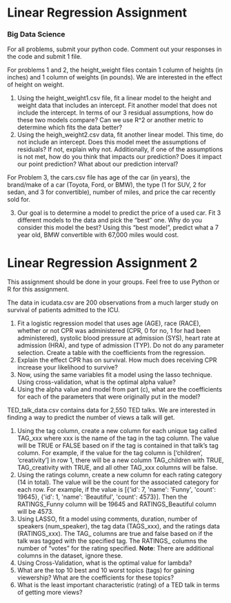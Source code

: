 # Linear Regression Assignment

### Big Data Science

For all problems, submit your python code. Comment out your responses in the code
and submit 1 file.

For problems 1 and 2, the height_weight files contain 1 column of heights (in inches)
and 1 column of weights (in pounds). We are interested in the effect of height on
weight.

1. Using the height_weight1.csv file, fit a linear model to the height and weight
  data that includes an intercept. Fit another model that does not include the
  intercept. In terms of our 3 residual assumptions, how do these two models
  compare? Can we use R^2 or another metric to determine which fits the data
  better?
2. Using the heigh_weight2.csv data, fit another linear model. This time, do not
  include an intercept. Does this model meet the assumptions of residuals? If
  not, explain why not. Additionally, if one of the assumptions is not met, how
  do you think that impacts our prediction? Does it impact our point
  prediction? What about our prediction interval?

For Problem 3, the cars.csv file has age of the car (in years), the brand/make of a car
(Toyota, Ford, or BMW), the type (1 for SUV, 2 for sedan, and 3 for convertible),
number of miles, and price the car recently sold for.

3. Our goal is to determine a model to predict the price of a used car. Fit 3
  different models to the data and pick the “best” one. Why do you consider
  this model the best? Using this “best model”, predict what a 7 year old, BMW
  convertible with 67,000 miles would cost.


# Linear Regression Assignment 2

This assignment should be done in your groups. Feel free to use Python or R for this assignment.

The data in icudata.csv are 200 observations from a much larger study on survival of patients admitted to the ICU.
1. Fit a logistic regression model that uses age (AGE), race (RACE), whether or not CPR was administered (CPR, 0 for no, 1 for had been administered), systolic blood pressure at admission (SYS), heart rate at admission (HRA), and type of admission (TYP). Do not do any parameter selection. Create a table with the coefficients from the regression.
2. Explain the effect CPR has on survival. How much does receiving CPR increase your likelihood to survive?
3. Now, using the same variables fit a model using the lasso technique. Using cross-validation, what is the optimal alpha value?
4. Using the alpha value and model from part (c), what are the coefficients for each of the parameters that were originally put in the model?

TED_talk_data.csv contains data for 2,550 TED talks. We are interested in finding a way to predict the number of views a talk will get.
1. Using the tag column, create a new column for each unique tag called TAG_xxx where xxx is the name of the tag in the tag column. The value will be TRUE or FALSE based on if the tag is contained in that talk’s tag column. For example, if the value for the tag column is [‘children’, ‘creativity’] in row 1, there will be a new column TAG_children with TRUE, TAG_creativity with TRUE, and all other TAG_xxx columns will be false.
2. Using the ratings column, create a new column for each rating category (14 in total). The value will be the count for the associated category for each row. For example, if the value is [{'id': 7, 'name': 'Funny', 'count': 19645}, {'id': 1, 'name': 'Beautiful', 'count': 4573}]. Then the RATINGS_Funny column will be 19645 and RATINGS_Beautiful column will be 4573.
3. Using LASSO, fit a model using comments, duration, number of speakers (num_speaker), the tag data (TAGS_xxx), and the ratings data (RATINGS_xxx). The TAG_ columns are true and false based on if the talk was tagged with the specified tag. The RATINGS_ columns the number of “votes” for the rating specified. **Note**: There are additional columns in the dataset, ignore these.
4. Using Cross-Validation, what is the optimal value for lambda?
5. What are the top 10 best and 10 worst topics (tags) for gaining viewership? What are the coefficients for these topics?
6. What is the least important characteristic (rating) of a TED talk in terms of getting more views?
